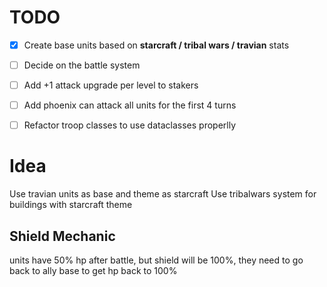 # TODO

- [x] Create base units based on **starcraft / tribal wars / travian** stats
- [ ] Decide on the battle system
- [ ] Add +1 attack upgrade per level to stakers
- [ ] Add phoenix can attack all units for the first 4 turns
- [ ] Refactor troop classes to use dataclasses properlly


# Idea

Use travian units as base and theme as starcraft
Use tribalwars system for buildings with starcraft theme


## Shield Mechanic
units have 50% hp after battle, but shield will be 100%, they need to go back to ally base to get hp back to 100%